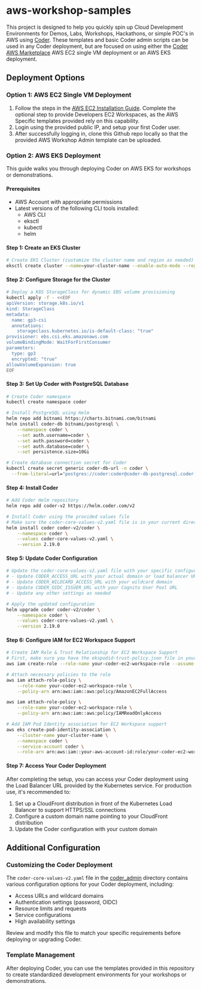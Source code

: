 # aws-workshop-samples
This project is designed to help you quickly spin up Cloud Development Environments for Demos, Labs, Workshops, Hackathons, or simple POC's in AWS using [Coder](https://coder.com/cde). These templates and basic Coder admin scripts can be used in any Coder deployment, but are focused on using either the [Coder AWS Marketplace](https://coder.com/docs/install/cloud/ec2) AWS EC2 single VM deployment or an AWS EKS deployment.

## Deployment Options

### Option 1: AWS EC2 Single VM Deployment

1) Follow the steps in the [AWS EC2 Installation Guide](https://coder.com/docs/install/cloud/ec2). Complete the optional step to provide Developers EC2 Workspaces, as the AWS Specific templates provided rely on this capability.
2) Login using the provided public IP, and setup your first Coder user.
3) After successfully logging in, clone this Github repo locally so that the provided AWS Workshop Admin template can be uploaded.

### Option 2: AWS EKS Deployment

This guide walks you through deploying Coder on AWS EKS for workshops or demonstrations.

#### Prerequisites
- AWS Account with appropriate permissions
- Latest versions of the following CLI tools installed:
  - AWS CLI
  - eksctl
  - kubectl
  - helm

#### Step 1: Create an EKS Cluster
```bash
# Create EKS Cluster (customize the cluster name and region as needed)
eksctl create cluster --name=your-cluster-name --enable-auto-mode --region your-region
```

#### Step 2: Configure Storage for the Cluster
```bash
# Deploy a K8S StorageClass for dynamic EBS volume provisioning
kubectl apply -f - <<EOF
apiVersion: storage.k8s.io/v1
kind: StorageClass
metadata:
  name: gp3-csi
  annotations:
    storageclass.kubernetes.io/is-default-class: "true"
provisioner: ebs.csi.eks.amazonaws.com
volumeBindingMode: WaitForFirstConsumer
parameters:
  type: gp3
  encrypted: "true"
allowVolumeExpansion: true
EOF
```

#### Step 3: Set Up Coder with PostgreSQL Database
```bash
# Create Coder namespace
kubectl create namespace coder

# Install PostgreSQL using Helm
helm repo add bitnami https://charts.bitnami.com/bitnami
helm install coder-db bitnami/postgresql \
    --namespace coder \
    --set auth.username=coder \
    --set auth.password=coder \
    --set auth.database=coder \
    --set persistence.size=10Gi

# Create database connection secret for Coder
kubectl create secret generic coder-db-url -n coder \
  --from-literal=url="postgres://coder:coder@coder-db-postgresql.coder.svc.cluster.local:5432/coder?sslmode=disable"
```

#### Step 4: Install Coder
```bash
# Add Coder Helm repository
helm repo add coder-v2 https://helm.coder.com/v2

# Install Coder using the provided values file
# Make sure the coder-core-values-v2.yaml file is in your current directory
helm install coder coder-v2/coder \
    --namespace coder \
    --values coder-core-values-v2.yaml \
    --version 2.19.0
```

#### Step 5: Update Coder Configuration
```bash
# Update the coder-core-values-v2.yaml file with your specific configuration:
# - Update CODER_ACCESS_URL with your actual domain or load balancer URL
# - Update CODER_WILDCARD_ACCESS_URL with your wildcard domain
# - Update CODER_OIDC_ISSUER_URL with your Cognito User Pool URL
# - Update any other settings as needed

# Apply the updated configuration
helm upgrade coder coder-v2/coder \
    --namespace coder \
    --values coder-core-values-v2.yaml \
    --version 2.19.0
```

#### Step 6: Configure IAM for EC2 Workspace Support
```bash
# Create IAM Role & Trust Relationship for EC2 Workspace Support
# First, make sure you have the ekspodid-trust-policy.json file in your current directory
aws iam create-role --role-name your-coder-ec2-workspace-role --assume-role-policy-document file://ekspodid-trust-policy.json

# Attach necessary policies to the role
aws iam attach-role-policy \
    --role-name your-coder-ec2-workspace-role \
    --policy-arn arn:aws:iam::aws:policy/AmazonEC2FullAccess

aws iam attach-role-policy \
    --role-name your-coder-ec2-workspace-role \
    --policy-arn arn:aws:iam::aws:policy/IAMReadOnlyAccess

# Add IAM Pod Identity association for EC2 Workspace support
aws eks create-pod-identity-association \
    --cluster-name your-cluster-name \
    --namespace coder \
    --service-account coder \
    --role-arn arn:aws:iam::your-aws-account-id:role/your-coder-ec2-workspace-role
```

#### Step 7: Access Your Coder Deployment
After completing the setup, you can access your Coder deployment using the Load Balancer URL provided by the Kubernetes service. For production use, it's recommended to:

1. Set up a CloudFront distribution in front of the Kubernetes Load Balancer to support HTTPS/SSL connections
2. Configure a custom domain name pointing to your CloudFront distribution
3. Update the Coder configuration with your custom domain

## Additional Configuration

### Customizing the Coder Deployment
The `coder-core-values-v2.yaml` file in the [coder_admin](./coder_admin) directory contains various configuration options for your Coder deployment, including:

- Access URLs and wildcard domains
- Authentication settings (password, OIDC)
- Resource limits and requests
- Service configurations
- High availability settings

Review and modify this file to match your specific requirements before deploying or upgrading Coder.

### Template Management
After deploying Coder, you can use the templates provided in this repository to create standardized development environments for your workshops or demonstrations.
